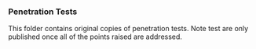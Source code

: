 ### Penetration Tests

This folder contains original copies of penetration tests. Note test are only published once all of the points raised are addressed.
